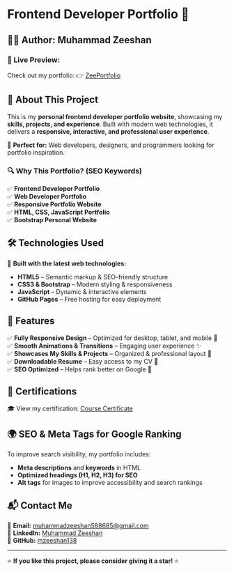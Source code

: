 # Frontend Developer Portfolio 🌟

## 👨‍💻 Author: Muhammad Zeeshan

### 🚀 Live Preview:

Check out my portfolio: 👉 [ZeePortfolio](https://mzeeshan138.github.io/ZeePortfolio/)

## 📌 About This Project

This is my **personal frontend developer portfolio website**, showcasing my **skills, projects, and experience**. Built with modern web technologies, it delivers a **responsive, interactive, and professional user experience**.

🔹 **Perfect for:** Web developers, designers, and programmers looking for portfolio inspiration.

### 🔍 Why This Portfolio? (SEO Keywords)

✅ **Frontend Developer Portfolio**  
✅ **Web Developer Portfolio**  
✅ **Responsive Portfolio Website**  
✅ **HTML, CSS, JavaScript Portfolio**  
✅ **Bootstrap Personal Website**

## 🛠️ Technologies Used

🚀 **Built with the latest web technologies:**

- **HTML5** – Semantic markup & SEO-friendly structure
- **CSS3 & Bootstrap** – Modern styling & responsiveness
- **JavaScript** – Dynamic & interactive elements
- **GitHub Pages** – Free hosting for easy deployment

## 📂 Features

✅ **Fully Responsive Design** – Optimized for desktop, tablet, and mobile 📱  
✅ **Smooth Animations & Transitions** – Engaging user experience ✨  
✅ **Showcases My Skills & Projects** – Organized & professional layout 💼  
✅ **Downloadable Resume** – Easy access to my CV 📄  
✅ **SEO Optimized** – Helps rank better on Google 🚀

## 📜 Certifications

🎓 View my certification: [Course Certificate](https://portal.nitsep.pk/course-certificate/d612342145)

## 🌍 SEO & Meta Tags for Google Ranking

To improve search visibility, my portfolio includes:

- **Meta descriptions** and **keywords** in HTML
- **Optimized headings (H1, H2, H3) for SEO**
- **Alt tags** for images to improve accessibility and search rankings

## 📬 Contact Me

📧 **Email:** muhammadzeeshan588685@gmail.com  
🔗 **LinkedIn:** [Muhammad Zeeshan](https://www.linkedin.com/in/muhammad-zeeshan-087584306/)  
🐙 **GitHub:** [mzeeshan138](https://github.com/mzeeshan138)

---

⭐ **If you like this project, please consider giving it a star!** ⭐
